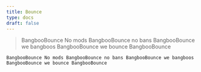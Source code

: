 ```yaml
---
title: Bounce
type: docs
draft: false
---
```


> BangbooBounce No mods BangbooBounce no bans BangbooBounce we bangboos BangbooBounce we bounce BangbooBounce

```plaintext {filename="Copy to clipboard"}
BangbooBounce No mods BangbooBounce no bans BangbooBounce we bangboos BangbooBounce we bounce BangbooBounce
```
